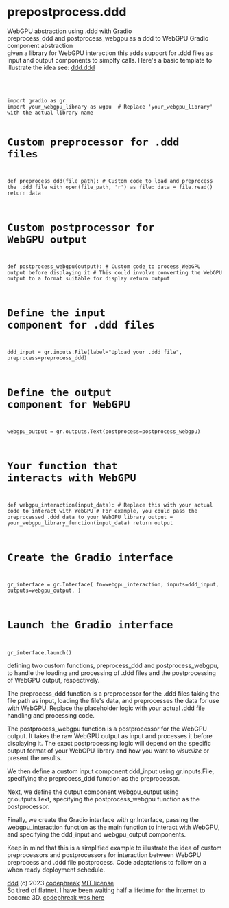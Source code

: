 # prepostprocess.ddd<br />
WebGPU abstraction using .ddd with Gradio<br />
preprocess_ddd and postprocess_webgpu as a ddd to WebGPU Gradio component abstraction<br />
given a library for WebGPU interaction this adds support for .ddd files as input and output components to simplfy calls. Here's a basic template to illustrate the idea see: <a href="https://github.com/webmindml/prepostprocess.ddd/ddd.ddd">ddd.ddd</a><br /><br /><br />

<code>
import gradio as gr
import your_webgpu_library as wgpu  # Replace 'your_webgpu_library' with the actual library name

# Custom preprocessor for .ddd files
def preprocess_ddd(file_path):
    # Custom code to load and preprocess the .ddd file
    with open(file_path, 'r') as file:
        data = file.read()
    return data

# Custom postprocessor for WebGPU output
def postprocess_webgpu(output):
    # Custom code to process WebGPU output before displaying it
    # This could involve converting the WebGPU output to a format suitable for display
    return output

# Define the input component for .ddd files
ddd_input = gr.inputs.File(label="Upload your .ddd file", preprocess=preprocess_ddd)

# Define the output component for WebGPU
webgpu_output = gr.outputs.Text(postprocess=postprocess_webgpu)

# Your function that interacts with WebGPU
def webgpu_interaction(input_data):
    # Replace this with your actual code to interact with WebGPU
    # For example, you could pass the preprocessed .ddd data to your WebGPU library
    output = your_webgpu_library_function(input_data)
    return output

# Create the Gradio interface
gr_interface = gr.Interface(
    fn=webgpu_interaction,
    inputs=ddd_input,
    outputs=webgpu_output,
)

# Launch the Gradio interface
gr_interface.launch()
</code>

defining two custom functions, preprocess_ddd and postprocess_webgpu, to handle the loading and processing of .ddd files and the postprocessing of WebGPU output, respectively.

The preprocess_ddd function is a preprocessor for the .ddd files taking the file path as input, loading the file's data, and preprocesses the data for use with WebGPU. Replace the placeholder logic with your actual .ddd file handling and processing code.

The postprocess_webgpu function is a postprocessor for the WebGPU output. It takes the raw WebGPU output as input and processes it before displaying it. The exact postprocessing logic will depend on the specific output format of your WebGPU library and how you want to <i>visualize</i> or present the results.

We then define a custom input component ddd_input using gr.inputs.File, specifying the preprocess_ddd function as the preprocessor.

Next, we define the output component webgpu_output using gr.outputs.Text, specifying the postprocess_webgpu function as the postprocessor.

Finally, we create the Gradio interface with gr.Interface, passing the webgpu_interaction function as the main function to interact with WebGPU, and specifying the ddd_input and webgpu_output components.

Keep in mind that this is a simplified example to illustrate the idea of custom preprocessors and postprocessors for interaction between WebGPU preprocess and .ddd file postprocess. Code adaptations to follow on a when ready deployment schedule.

<a href="https://github.com/webmindml/prepostprocess.ddd">ddd</a> (c) 2023 <a href="https://github.com/Professor-Codephreak">codephreak</a> <a href="https://opensource.org/license/mit/">MIT license</a><br />
So tired of flatnet. I have been waiting half a lifetime for the internet to become 3D. <a href="https://lablab.ai/event/eleven-labs-ai-hackathon/codephreak">codephreak was here</a>
